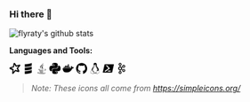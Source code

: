 ### Hi there 👋
![flyraty's github stats](https://github-readme-stats-hazel-mu.vercel.app/api?username=flyraty&show_icons=true)
<!--
**Flyraty/Flyraty** is a ✨ _special_ ✨ repository because its `README.md` (this file) appears on your GitHub profile.
Here are some ideas to get you started:
- 🔭 I’m currently working on ...
- 🌱 I’m currently learning ...
- 👯 I’m looking to collaborate on ...
- 🤔 I’m looking for help with ...
- 💬 Ask me about ...
- 📫 How to reach me: ...
- 😄 Pronouns: ...
- ⚡ Fun fact: ...
-->

**Languages and Tools:**

<code><img height="20" src="./assets/apachespark.svg" title="Apache Spark"></code>
<code><img height="20" src="./assets/scala.svg" title="Scala"></code>
<code><img height="20" src="./assets/java.svg" title="Java"></code>
<code><img height="20" src="./assets/python.svg" title="Python"></code>
<code><img height="20" src="./assets/docker.svg" title="Docker"></code>
<code><img height="20" src="./assets/github.svg" title="Github"></code>
<code><img height="20" src="./assets/linux.svg" title="Linux"></code>
<code><img height="20" src="./assets/powershell.svg" title="shell"></code>
<code><img height="20" src="./assets/apachekafka.svg" title="Apache Kafka"></code>

> _Note: These icons all come from https://simpleicons.org/_

